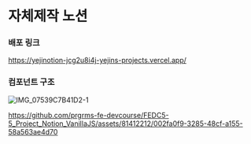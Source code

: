 # 자체제작 노션

### 배포 링크

https://yejinotion-jcg2u8i4j-yejins-projects.vercel.app/

### 컴포넌트 구조

![IMG_07539C7B41D2-1](https://github.com/prgrms-fe-devcourse/FEDC5-5_Project_Notion_VanillaJS/assets/81412212/9d81d1a6-0da4-4dbc-8108-ccdc8a39d44c)

https://github.com/prgrms-fe-devcourse/FEDC5-5_Project_Notion_VanillaJS/assets/81412212/002fa0f9-3285-48cf-a155-58a563ae4d70

<!-- ## 📌 과제 설명
에디터를 활용한 노션 클론 프로젝트 with VanillaJS

## 👩‍💻 요구 사항과 구현 내용
### 기본 요구사항

- [x]  글 단위를 Document라고 합니다. Document는 Document 여러개를 포함할 수 있습니다.
- [x]  화면 좌측에 Root Documents를 불러오는 API를 통해 루트 Documents를 렌더링합니다.
    - [x] Root Document를 클릭하면 오른쪽 편집기 영역에 해당 Document의 Content를 렌더링합니다.
      -> `EditPage.js`
    - [x] 해당 Root Document에 하위 Document가 있는 경우, 해당 Document 아래에 트리 형태로 렌더링 합니다.
      -> 재귀로 구현
    - [x] Document Tree에서 각 Document 우측에는 + 버튼이 있습니다. 해당 버튼을 클릭하면, 클릭한 Document의 하위 Document로 새 Document를 생성하고 편집화면으로 넘깁니다.
- [x] 편집기에는 기본적으로 저장 버튼이 없습니다. Document Save API를 이용해 지속적으로 서버에 저장되도록 합니다.
      -> `EditPage.js` 에서 onEditing. 디바운스 이용
- [x] History API를 이용해 SPA 형태로 만듭니다.
    - [x] 루트 URL 접속 시엔 별다른 편집기 선택이 안 된 상태입니다.
    - [x] /documents/{documentId} 로 접속시, 해당 Document 의 content를 불러와 편집기에 로딩합니다.
      -> history API와 커스텀이벤트 이용

### 보너스 요구사항
- [x] 기본적으로 편집기는 textarea 기반으로 단순한 텍스트 편집기로 시작하되, 여력이 되면 div와 contentEditable을 조합해서 좀 더 Rich한 에디터를 만들어봅니다.
  -> # 입력으로 < h1> < h2> < h3> 전환
- [x] 편집기 최하단에는 현재 편집 중인 Document의 하위 Document 링크를 렌더링하도록 추가합니다.
  -> `SubPages.js`
- [x] 편집기 내에서 다른 Document name을 적은 경우, 자동으로 해당 Document의 편집 페이지로 이동하는 링크를 거는 기능을 추가합니다.
  -> `Editor.js` '@'입력시 linkWrap요소 생성 및 display를 조절하여 링크를 걸 수 있는 페이지 목록 표시

### 추가 구현사항
- [x] Document목록에 토글을 이용하여 각 하위페이지 표시여부 전환


### 구현 결과
배포 링크 : https://yejinotion-jcg2u8i4j-yejins-projects.vercel.app/

![IMG_07539C7B41D2-1](https://github.com/prgrms-fe-devcourse/FEDC5-5_Project_Notion_VanillaJS/assets/81412212/9d81d1a6-0da4-4dbc-8108-ccdc8a39d44c)


https://github.com/prgrms-fe-devcourse/FEDC5-5_Project_Notion_VanillaJS/assets/81412212/002fa0f9-3285-48cf-a155-58a563ae4d70



## ✅ PR 포인트 & 궁금한 점

- [ ] 컴포넌트 분리가 잘 되었나요? 컴포넌트 간의 콜백함수 전달이 적절한가요?
- [ ] SideBarList에서 Documents 목록을 재귀를 이용하여 그렸는데, 적절한지 궁금합니다.
- [ ] SideBarList에서 Document의 토글 여부를 localStorage와 classname을 이용해서 파악했는데, 다른 방법이 있을까요?
- [ ] 링크걸 페이지 검색화면에 트라이탐색을 이용했는데, 입력때마다 트라이를 새로만드는 한계가 있었습니다. 추가나 삭제 시 해당 노드만 변경하려면 페이지id도 필요한데, 노드에 id와 title모두 저장하는 것이 필요할까요?
- [ ] @입력후 링크걸 페이지 입력칸을 만들기 위해 span요소를 추가하는 방식으로 했는데, 이부분에 개선점을 여쭤보고 싶습니다.
- [ ] Editor.js에서 반복적으로 사용한 부분에 대해 함수로 분리했는데, 알맞게 했는지 알고싶습니다

 -->
